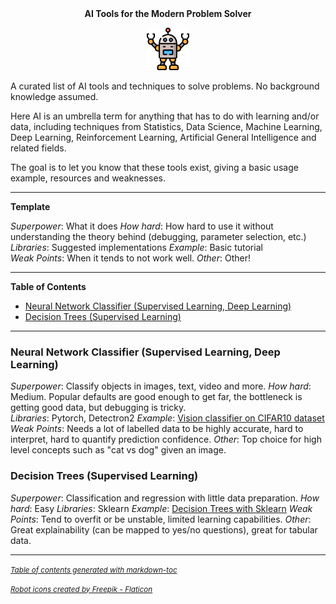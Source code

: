 
<center> <b> AI Tools for the Modern Problem Solver
</b>  </center>


<p align="center">
<img src="robot.png" width="68">
</p>


A curated list of AI tools and techniques to solve problems. No background knowledge assumed.
 
Here AI is an umbrella term for anything that has to do with learning and/or data, including techniques from Statistics, Data Science, Machine Learning, Deep Learning, Reinforcement Learning, Artificial General Intelligence and related fields.
 
The goal is to let you know that these tools exist, giving a basic usage example, resources and weaknesses.



-----------

**Template**
 
*Superpower*: What it does
*How hard*: How hard to use it without understanding the theory behind (debugging, parameter selection, etc.)
*Libraries*: Suggested implementations
*Example*: Basic tutorial  
*Weak Points*: When it tends to not work well.
*Other*: Other!


-------------
**Table of Contents**

- [Neural Network Classifier (Supervised Learning, Deep Learning)](#neural-network-classifier-supervised-learning-deep-learning)
- [Decision Trees (Supervised Learning)](#decision-trees-supervised-learning)

-------------


### Neural Network Classifier (Supervised Learning, Deep Learning)
*Superpower*: Classify objects in images, text, video and more.
*How hard*: Medium. Popular defaults are good enough to get far, the bottleneck is getting good data, but debugging is tricky.  
*Libraries*: Pytorch, Detectron2 
*Example*: [Vision classifier on CIFAR10 dataset](https://pytorch.org/tutorials/beginner/blitz/cifar10_tutorial.html) 
*Weak Points*: Needs a lot of labelled data to be highly accurate, hard to interpret, hard to quantify prediction confidence.
*Other*: Top choice for high level concepts such as "cat vs dog" given an image.



### Decision Trees (Supervised Learning)
*Superpower*: Classification and regression with little data preparation.
*How hard*: Easy
*Libraries*: Sklearn
*Example*: [Decision Trees with Sklearn](https://scikit-learn.org/stable/modules/tree.html) 
*Weak Points*: Tend to overfit or be unstable, limited learning capabilities. 
*Other*: Great explainability (can be mapped to yes/no questions), great for tabular data.








-----------

<small><i><a href='http://ecotrust-canada.github.io/markdown-toc/'>Table of contents generated with markdown-toc</a></i></small>

<small><i><a href="https://www.flaticon.com/free-icons/robot" title="robot icons">Robot icons created by Freepik - Flaticon</a></i></small>
